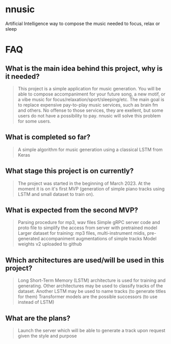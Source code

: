 # nnusic
Artificial Intelligence way to compose the music needed to focus, relax or sleep

# FAQ

## What is the main idea behind this project, why is it needed?
> This project is a simple application for music generation.
> You will be able to compose accompaniment for your future song, a new motif, or a vibe music for focus/relaxation/sport/sleeping/etc.
> The main goal is to replace expensive pay-to-play music services, such as brain fm and others. 
> No offense to those services, they are exellent, but some users do not have a possibility to pay. nnusic will solve this problem for some users.

## What is completed so far?
> A simple algorithm for music generation using a classical LSTM from Keras

## What stage this project is on currently?
> The project was started in the beginning of March 2023.
> At the moment it is on it's first MVP (generation of simple piano tracks using LSTM and small dataset to train on).

## What is expected from the second MVP?
> Parsing procedure for mp3, wav files
> Simple gRPC server code and proto file to simplify the access from server with pretrained model
> Larger dataset for training: mp3 files, multi-instrument midis, pre-generated accompaniment augmentations of simple tracks
> Model weights v2 uploaded to github

## Which architectures are used/will be used in this project?
> Long Short-Term Memory (LSTM) architecture is used for training and generating.
> Other architectures may be used to classify tracks of the dataset.
> Another LSTM may be used to name tracks (to generate titles for them)
> Transformer models are the possible successors (to use instead of LSTM)

## What are the plans?
> Launch the server which will be able to generate a track upon request given the style and purpose
